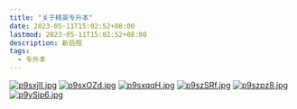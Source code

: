 ```yaml
---
title: "关于精英专升本"
date: 2023-05-11T15:02:52+08:00
lastmod: 2023-05-11T15:02:52+08:00
description: 新启程
tags:
  - 专升本
---
```


<a href="https://imgse.com/i/p9sxjII"><img src="https://s1.ax1x.com/2023/05/12/p9sxjII.jpg" alt="p9sxjII.jpg" border="0"></a>
<a href="https://imgse.com/i/p9sxOZd"><img src="https://s1.ax1x.com/2023/05/12/p9sxOZd.jpg" alt="p9sxOZd.jpg" border="0"></a>
<a href="https://imgse.com/i/p9sxqqH"><img src="https://s1.ax1x.com/2023/05/12/p9sxqqH.jpg" alt="p9sxqqH.jpg" border="0"></a>
<a href="https://imgse.com/i/p9szSRf"><img src="https://s1.ax1x.com/2023/05/12/p9szSRf.jpg" alt="p9szSRf.jpg" border="0"></a>
<a href="https://imgse.com/i/p9szpz8"><img src="https://s1.ax1x.com/2023/05/12/p9szpz8.jpg" alt="p9szpz8.jpg" border="0"></a>
<a href="https://imgse.com/i/p9ySip6"><img src="https://s1.ax1x.com/2023/05/12/p9ySip6.jpg" alt="p9ySip6.jpg" border="0" /></a>